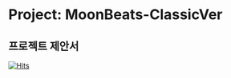 # Project: MoonBeats-ClassicVer
## 프로젝트 제안서
[![Hits](https://hits.seeyoufarm.com/api/count/incr/badge.svg?url=https%3A%2F%2Fgithub.com%2FYjisuY%2FMoonBeats-ClassicVer.git&count_bg=%23FFE2E2&title_bg=%238785A2&icon=&icon_color=%23FFC7C7&title=hits&edge_flat=false)](https://hits.seeyoufarm.com)
